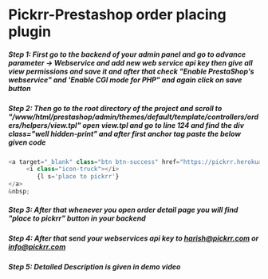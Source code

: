# Pickrr-Prestashop order placing plugin

##### Step 1: First go to the backend of your admin panel and go to advance parameter -> Webservice and add new web service api key then give all view permissions and save it and after that check "Enable PrestaShop's webservice" and 'Enable CGI mode for PHP" and again click on save button 

##### Step 2: Then go to the root directory of the project and scroll to "/www/html/prestashop/admin/themes/default/template/controllers/orders/helpers/view.tpl" open view.tpl and go to line 124 and find the div  class="well hidden-print" and after first anchor tag paste the below given code




```javascript
<a target="_blank" class="btn btn-success" href="https://pickrr.herokuapp.com/prestashop/order/{$order->id}">
     <i class="icon-truck"></i>
		{l s='place to pickrr'}
</a>
&nbsp;
```

##### Step 3: After that whenever you open order detail page you will find "place to pickrr" button in your backend

##### Step 4: After that send your webservices api key to harish@pickrr.com or info@pickrr.com

##### Step 5: Detailed Description is given in demo video 
